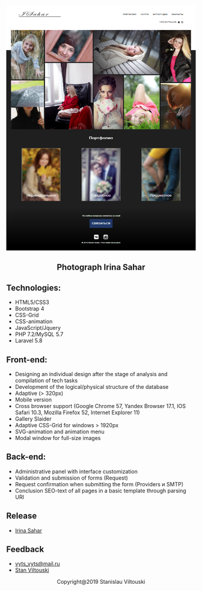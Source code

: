 <p align="center"><img src="https://github.com/StanViltouski/Laravel/blob/master/isahar/screenshot.png?raw=true"></p>


<h2 align="center"> Photograph Irina Sahar</h2>

## Technologies:

- HTML5/CSS3
- Bootstrap 4
- CSS-Grid
- CSS-animation
- JavaScript/Jquery
- PHP 7.2/MySQL 5.7
- Laravel 5.8


## Front-end:

- Designing an individual design after the stage of analysis and compilation of tech tasks
- Development of the logical/physical structure of the database
- Adaptive (> 320px)
- Mobile version
- Cross browser support (Google Chrome 57, Yandex Browser 17.1, IOS Safari 10.3, Mozilla Firefox 52, Internet Explorer 11)
- Gallery Slaider
- Adaptive CSS-Grid for windows > 1920px
- SVG-animation and animation menu
- Modal window for full-size images


## Back-end:

- Administrative panel with interface customization
- Validation and submission of forms (Request)
- Request confirmation when submitting the form (Providers и SMTP)
- Conclusion SEO-text of all pages in a basic template through parsing URI


## Release

- [Irina Sahar](https://irsahar.000webhostapp.com/)


## Feedback

- [vyts_vyts@mail.ru](mailto:vyts_vyts@mail.ru)
- [Stan Viltouski](https://vk.com/stanviltouski)


<p align="center">Copyright@2019 Stanislau Viltouski</p>
